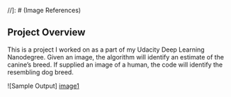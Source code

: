 //]: # (Image References)

[image1]: ./sample1.png "Sample Output"

## Project Overview

This is a project I worked on as a part of my Udacity Deep Learning Nanodegree. Given an image, the algorithm will identify an estimate of the canine’s breed. If supplied an image of a human, the code will identify the resembling dog breed.

![Sample Output] [image1]
